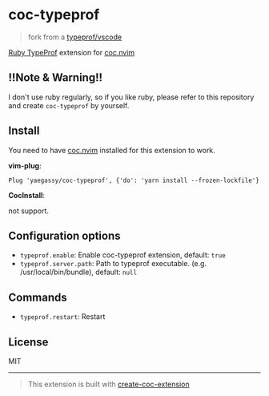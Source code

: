 # coc-typeprof

> fork from a [typeprof/vscode](https://github.com/ruby/typeprof/tree/master/vscode)

[Ruby TypeProf](https://marketplace.visualstudio.com/items?itemName=mame.ruby-typeprof) extension for [coc.nvim](https://github.com/neoclide/coc.nvim)

## **!!Note & Warning!!**

I don't use ruby regularly, so if you like ruby, please refer to this repository and create `coc-typeprof` by yourself.

## Install

You need to have [coc.nvim](https://github.com/neoclide/coc.nvim) installed for this extension to work.

**vim-plug**:

```vim
Plug 'yaegassy/coc-typeprof', {'do': 'yarn install --frozen-lockfile'}
```

**CocInstall**:

not support.

## Configuration options

- `typeprof.enable`: Enable coc-typeprof extension, default: `true`
- `typeprof.server.path`: Path to typeprof executable. (e.g. /usr/local/bin/bundle), default: `null`

## Commands

- `typeprof.restart`: Restart

## License

MIT

---

> This extension is built with [create-coc-extension](https://github.com/fannheyward/create-coc-extension)
